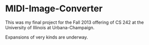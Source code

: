 # MIDI-Image-Converter

This was my final project for the Fall 2013 offering of CS 242 at the University of Illinois at Urbana-Champaign.

Expansions of very kinds are underway.
